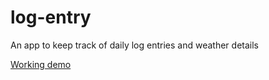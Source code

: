 # log-entry
An app to keep track of daily log entries and weather details

[Working demo](http://log-entry-prod.s3-website-us-east-1.amazonaws.com/)
